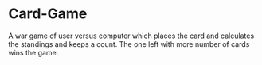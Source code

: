# Card-Game

A war game of user versus computer which places the card and calculates the standings and keeps a count. The one left with more number of cards wins the game.
